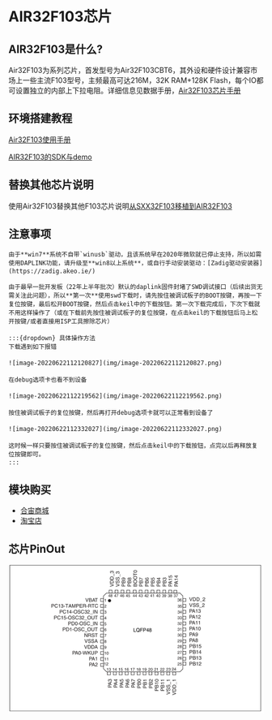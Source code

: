 # AIR32F103芯片

## AIR32F103是什么?

Air32F103为系列芯片，首发型号为Air32F103CBT6，其外设和硬件设计兼容市场上一些主流F103型号，主频最高可达216M，32K RAM+128K Flash，每个IO都可设置独立的内部上下拉电阻。详细信息见数据手册，[Air32F103芯片手册](https://cdn.openluat-luatcommunity.openluat.com/attachment/20220605164850945_AIR32F103%E8%8A%AF%E7%89%87%E6%95%B0%E6%8D%AE%E6%89%8B%E5%86%8C1.0.0.pdf)

## 环境搭建教程

[Air32F103使用手册](https://wiki.luatos.com/chips/air32f103/Air32f103.html)

[AIR32F103的SDK与demo](https://gitee.com/openLuat/luatos-soc-air32f103)

## 替换其他芯片说明

使用Air32F103替换其他F103芯片说明[从SXX32F103移植到AIR32F103](https://wiki.luatos.com/chips/air32f103/switchFromSxx.html)

## 注意事项

```{note}
由于**win7**系统不自带`winusb`驱动，且该系统早在2020年微软就已停止支持，所以如需使用DAPLINK功能，请升级至**win8以上系统**，或自行手动安装驱动：[Zadig驱动安装器](https://zadig.akeo.ie/)
```

```{note}
由于最早一批开发板（22年上半年批次）默认的daplink固件封堵了SWD调试接口（后续出货无需关注此问题），所以**第一次**使用swd下载时，请先按住被调试板子的BOOT按键，再按一下复位按键，最后松开BOOT按键，然后点击keil中的下载按钮。第一次下载完成后，下次下载就不用这样操作了（或在下载前先按住被调试板子的复位按键，在点击keil的下载按钮后马上松开按键/或者直接用ISP工具擦除芯片）

:::{dropdown} 具体操作方法
下载遇到如下报错

![image-20220622112120827](img/image-20220622112120827.png)

在debug选项卡也看不到设备

![image-20220622112219562](img/image-20220622112219562.png)

按住被调试板子的复位按键，然后再打开debug选项卡就可以正常看到设备了

![image-20220622112332027](img/image-20220622112332027.png)

这时候一样只要按住被调试板子的复位按键，然后点击keil中的下载按钮，点完以后再释放复位按键即可。
:::

```

## 模块购买

* [合宙商城](https://appc6kjfor22343.h5.xiaoeknow.com)
* [淘宝店](https://luat.taobao.com)

## 芯片PinOut

![image-20220605163450851](img/image-20220605163450851.png)
